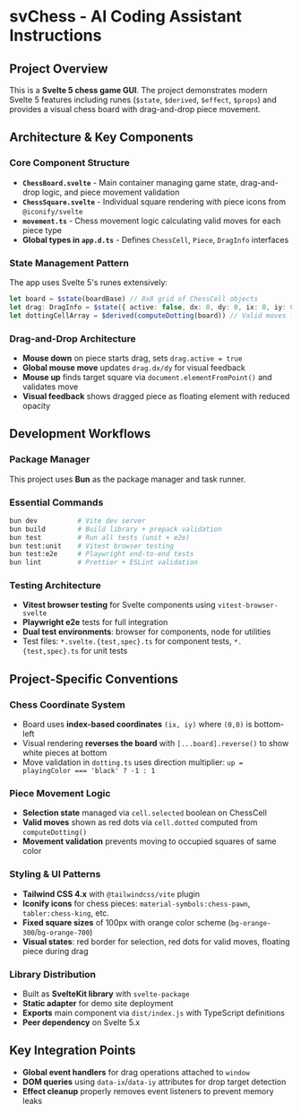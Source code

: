 # svChess - AI Coding Assistant Instructions

## Project Overview

This is a **Svelte 5 chess game GUI**. The project demonstrates modern Svelte 5 features including runes (`$state`, `$derived`, `$effect`, `$props`) and provides a visual chess board with drag-and-drop piece movement.

## Architecture & Key Components

### Core Component Structure

- **`ChessBoard.svelte`** - Main container managing game state, drag-and-drop logic, and piece movement validation
- **`ChessSquare.svelte`** - Individual square rendering with piece icons from `@iconify/svelte`
- **`movement.ts`** - Chess movement logic calculating valid moves for each piece type
- **Global types in `app.d.ts`** - Defines `ChessCell`, `Piece`, `DragInfo` interfaces

### State Management Pattern

The app uses Svelte 5's runes extensively:

```typescript
let board = $state(boardBase) // 8x8 grid of ChessCell objects
let drag: DragInfo = $state({ active: false, dx: 0, dy: 0, ix: 0, iy: 0 })
let dottingCellArray = $derived(computeDotting(board)) // Valid moves for selected piece
```

### Drag-and-Drop Architecture

- **Mouse down** on piece starts drag, sets `drag.active = true`
- **Global mouse move** updates `drag.dx/dy` for visual feedback
- **Mouse up** finds target square via `document.elementFromPoint()` and validates move
- **Visual feedback** shows dragged piece as floating element with reduced opacity

## Development Workflows

### Package Manager

This project uses **Bun** as the package manager and task runner.

### Essential Commands

```bash
bun dev          # Vite dev server
bun build        # Build library + prepack validation
bun test         # Run all tests (unit + e2e)
bun test:unit    # Vitest browser testing
bun test:e2e     # Playwright end-to-end tests
bun lint         # Prettier + ESLint validation
```

### Testing Architecture

- **Vitest browser testing** for Svelte components using `vitest-browser-svelte`
- **Playwright e2e** tests for full integration
- **Dual test environments**: browser for components, node for utilities
- Test files: `*.svelte.{test,spec}.ts` for component tests, `*.{test,spec}.ts` for unit tests

## Project-Specific Conventions

### Chess Coordinate System

- Board uses **index-based coordinates** `(ix, iy)` where `(0,0)` is bottom-left
- Visual rendering **reverses the board** with `[...board].reverse()` to show white pieces at bottom
- Move validation in `dotting.ts` uses direction multiplier: `up = playingColor === 'black' ? -1 : 1`

### Piece Movement Logic

- **Selection state** managed via `cell.selected` boolean on ChessCell
- **Valid moves** shown as red dots via `cell.dotted` computed from `computeDotting()`
- **Movement validation** prevents moving to occupied squares of same color

### Styling & UI Patterns

- **Tailwind CSS 4.x** with `@tailwindcss/vite` plugin
- **Iconify icons** for chess pieces: `material-symbols:chess-pawn`, `tabler:chess-king`, etc.
- **Fixed square sizes** of 100px with orange color scheme (`bg-orange-300`/`bg-orange-700`)
- **Visual states**: red border for selection, red dots for valid moves, floating piece during drag

### Library Distribution

- Built as **SvelteKit library** with `svelte-package`
- **Static adapter** for demo site deployment
- **Exports** main component via `dist/index.js` with TypeScript definitions
- **Peer dependency** on Svelte 5.x

## Key Integration Points

- **Global event handlers** for drag operations attached to `window`
- **DOM queries** using `data-ix`/`data-iy` attributes for drop target detection
- **Effect cleanup** properly removes event listeners to prevent memory leaks

